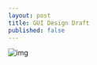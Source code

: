 ```yaml
---
layout: post
title: GUI Design Draft
published: false
---
```


![img](https://github.com/UHMCyberAnalytics/UHMCyberAnalytics.github.io/blob/e50a73c0ac713086e534190893733d45831bd45b/images/GUIdemo.png?raw=true)


